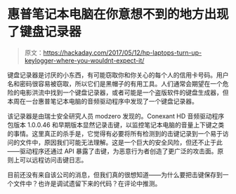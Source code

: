 # 惠普笔记本电脑在你意想不到的地方出现了键盘记录器

> 原文：<https://hackaday.com/2017/05/12/hp-laptops-turn-up-keylogger-where-you-wouldnt-expect-it/>

键盘记录器是讨厌的小东西，有可能窃取你和你关心的每个人的信用卡号码。用户名和密码很容易被窃取，所以它们是黑帽子的有用工具。人们通常会期望在一个危险的电影洪流中找到一个键盘记录器，或者可能是一个盗版软件的键盘生成器，但本周在一台惠普笔记本电脑的音频驱动程序中发现了一个键盘记录器。

该记录器是由瑞士安全研究人员 modzero 发现的。Conexant HD 音频驱动程序包版本 1.0.0.46 和早期版本显然记录击键，以监控笔记本电脑的音量上下键之类的事情。这里真正的杀手是，它觉得有必要将所有检测到的击键记录到一个易于访问的文件中，原因我们可能无法理解。这是一个巨大的安全风险，但还不止于此——驱动程序还通过 API 暴露了击键，为恶意行为者创造了更广泛的攻击面。原则上可以远程访问击键日志。

目前还没有来自该公司的消息，但我们真的很想知道——为什么要把击键保存到一个文件中？也许是调试遗留下来的代码？在评论中推测。